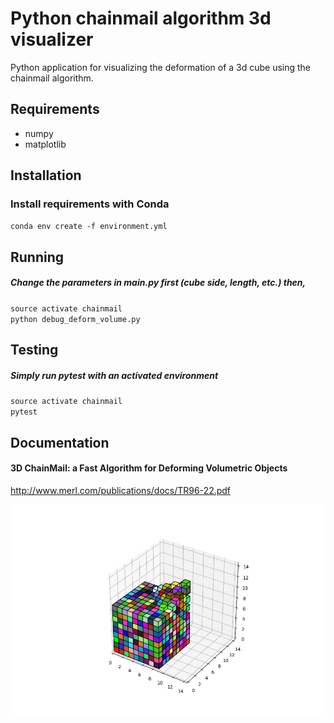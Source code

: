 Python chainmail algorithm 3d visualizer
=======

Python application for visualizing the deformation of a 3d cube using the chainmail algorithm. 

Requirements
-------------
* numpy
* matplotlib

Installation
-------------
### Install requirements with Conda
`conda env create -f environment.yml`

Running
-------
##### Change the parameters in main.py first (cube side, length, etc.) then,
`source activate chainmail`  
`python debug_deform_volume.py`


Testing
-------
##### Simply run pytest with an activated environment
`source activate chainmail`  
`pytest`


Documentation
-------------
#### 3D ChainMail: a Fast Algorithm for Deforming Volumetric Objects
http://www.merl.com/publications/docs/TR96-22.pdf

![Image of chainmail](chainmail-min.png "Chainmail")
